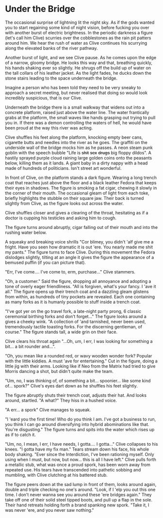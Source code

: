 # Under the Bridge

The occasional surprise of lightning lit the night sky. As if the gods wanted you to start regaining some kind of night vision, before fucking you over with another burst of electric brightness. In the periodic darkness a figure (let's call him Clive) scurries over the cobblestones as the rain pit patters around him. We hear the rush of water as Clive continues his scurrying along the elevated banks of the river pathway.

Another burst of light, and we see Clive pause. As he comes upon the edge of a narrow, gloomy bridge. He looks this way and that, breathing quickly, his hands shaking ever so slightly. He shrugs off the build up of water on the tall collars of his leather jacket. As the light fades, he ducks down the stone stairs leading to the space underneath the bridge.

Imagine a person who has been told they need to be very sneaky to approach a secret meeting, but never realised that doing so would look incredibly suspicious, that is our Clive. 

Underneath the bridge there is a small walkway that widens out into a concrete platform, raised just above the water line. The water frantically grabs at the platform, the small waves like hands grasping out trying to pull you in. If there was a demon controlling the waters of hell, he would have been proud at the way this river was acting.

Clive shuffles his feet along the platform, knocking empty beer cans, cigarette butts and needles into the river as he goes. The graffiti on the underside wall of the bridge mocks him as he passes. A neon steam punk goblin with the speech bubble "Life is ~~shit~~ ~~sex~~ ~~drugs~~ big floppy dildos". A hastily sprayed purple cloud raining large golden coins onto the peasants below, killing them as it lands. A giant baby in a dirty nappy with a head made of hundreds of politicians. Isn't street art wonderful.

In front of Clive, on the platform stands a dark figure. Wearing a long trench coat that reaches just above the floor and a black leather Fedora that keeps their eyes in shadows. The figure is smoking a fat cigar, chewing it slowly in the corner of their mouth. The occasional gleam of light from each toke, briefly highlights the stubble on their square jaw. Their back is turned slightly from Clive, as the figure looks out across the water.

Clive shuffles closer and gives a clearing of the throat, hesitating as if a doctor is cupping his testicles and asking him to cough.

The figure turns around abruptly, cigar falling out of their mouth and into the rushing water below.

A squeaky and breaking voice shrills "Cor blimey, you didn't 'alf give me a fright. Have you seen how dramatic it is out 'ere. You nearly made me shit my pants." The figure turns to face Clive. During this movement the Fedora dislodges slightly, tilting at an angle it gives the figure the appearance of a bemused puffin (if you can picture that).

"Err, I've come.... I've come to, erm, purchase..." Clive stammers.

"Oh, a customer." Said the figure, dropping all annoyance and adopting a tone of overly eager friendliness. "All is forgiven, what's your fancy. I 'ave it all." The figure opens up their trench coat and a dazzling gleam glistens from within, as hundreds of tiny pockets are revealed. Each one containing as many forks as it is humanly possible to stuff inside a trench coat.

"I've got yer on the go travel fork, a late-night party prong, 6 classic ceremonial birthing forks and don't forget..." The figure looks around a gives a cheeky wink. "A collection of 'and tarnished, never been used, tremendously tactile toasting forks. For the discerning gentleman, of course." The figure stands tall, a wide grin on their face.

Clive clears his throat again "...Oh, um, I err, I was looking for something a bit... a bit rounder and...".

"Oh, you mean like a rounded red, or wavy wooden wonder fork? Popular with the little kiddies. A must 'ave for entertaining." Cut in the figure, doing a little jig with their arms. Looking like if Neo from the Matrix had tried to give Morris dancing a shot, but didn't quite make the team.

"Um, no, I was thinking of, of something a bit... spoonier... like some kind of... spork?" Clive's eyes dart down as he shuffles his feet slightly.

The figure abruptly shuts their trench coat, adjusts their hat. And looks around, startled. "A what?" They hiss in a hushed voice.

"A err... a spork" Clive manages to squeak.

"I 'eard you the first time! Who do you think I am. I've got a business to run, you think I can go around diversifying into hybrid abominations like that. You're disgusting." The figure turns and spits into the water which rises up as if to catch it.

"Um, no, I mean, I err, I have needs, I gotta.... I gotta..." Clive collapses to his knees. "I gotta have my fix man." Tears stream down his face, his whole body shaking. "Ever since the Interdiction, I've been rationing myself. Only using when I must, but now, but now... this is all I have left." Clive pulls forth a metallic stub, what was once a proud spork, has been worn away from repeated use. His tears have transcended into pathetic sobbing and mumbling, with Clive clutching at his battered stub.

The figure peers down at the sad lump in front of them, looks around again, double and triple checking no one's around. "Look, if I 'elp you out this one time. I don't never wanna see you around these 'ere bridges again." They take off one of their solid steel tipped boots, and pull up a flap in the sole. Their hand retreats holding forth a brand spanking new spork. "Take it, I was never 'ere, and you never saw nothing."

